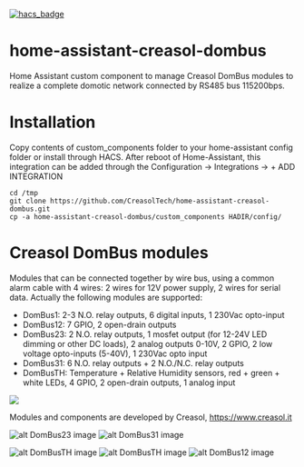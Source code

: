 [![hacs_badge](https://img.shields.io/badge/HACS-Default-orange.svg)](https://github.com/custom-components/hacs)

# home-assistant-creasol-dombus
Home Assistant custom component to manage Creasol DomBus modules to realize a complete domotic network connected by RS485 bus 115200bps.

# Installation
Copy contents of custom_components folder to your home-assistant config folder or install through HACS.
After reboot of Home-Assistant, this integration can be added through the Configuration -> Integrations -> + ADD INTEGRATION 

```console
cd /tmp
git clone https://github.com/CreasolTech/home-assistant-creasol-dombus.git
cp -a home-assistant-creasol-dombus/custom_components HADIR/config/
```

# Creasol DomBus modules
Modules that can be connected together by wire bus, using a common alarm cable with 4 wires: 2 wires for 12V power supply, 2 wires for serial data.
Actually the following modules are supported:
* DomBus1: 2-3 N.O. relay outputs, 6 digital inputs, 1 230Vac opto-input 
* DomBus12: 7 GPIO, 2 open-drain outputs
* DomBus23: 2 N.O. relay outputs, 1 mosfet output (for 12-24V LED dimming or other DC loads), 2 analog outputs 0-10V, 2 GPIO, 2 low voltage opto-inputs (5-40V), 1 230Vac opto input
* DomBus31: 6 N.O. relay outputs + 2 N.O./N.C. relay outputs
* DomBusTH: Temperature + Relative Humidity sensors, red + green + white LEDs, 4 GPIO, 2 open-drain outputs, 1 analog input

<img src="https://images.creasol.it/AN_domoticz_example2.png" />

Modules and components are developed by Creasol, https://www.creasol.it

![alt DomBus23 image](https://images.creasol.it/creDomBus23_400.png)
![alt DomBus31 image](https://images.creasol.it/creDomBus31_400.png)

![alt DomBusTH image](https://images.creasol.it/creDomBusTH1_200.jpg)
![alt DomBusTH image](https://images.creasol.it/creDomBusTH2_200.jpg)
![alt DomBus12 image](https://images.creasol.it/creDomBus12_400.png)

